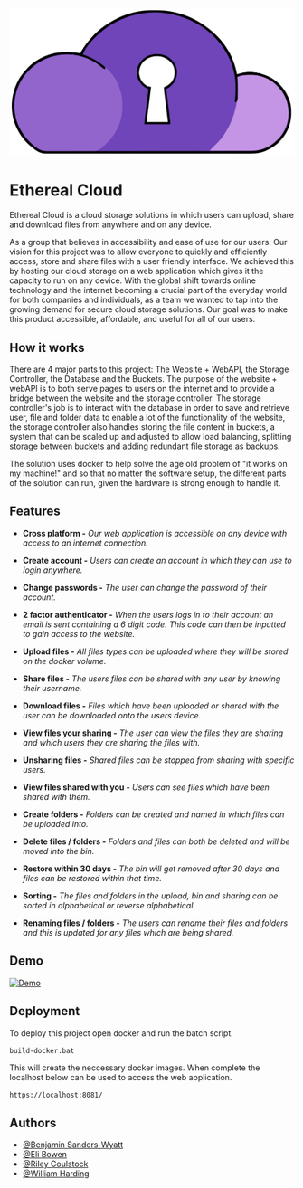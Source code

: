
![Ethereal Cloud Logo](Ethereal%20Cloud/wwwroot/images/LogoVector.svg)

# Ethereal Cloud





Ethereal Cloud is a cloud storage solutions in which users can upload, share and download files from anywhere and on any device.

As a group that believes in accessibility and ease of use for our users. Our vision for this project was to allow everyone to quickly and efficiently access, store and share files with a user friendly interface. We achieved this by hosting our cloud storage on a web application which gives it the capacity to run on any device. With the global shift towards online technology and the internet becoming a crucial
part of the everyday world for both companies and individuals, as a team we wanted to
tap into the growing demand for secure cloud storage solutions. Our goal was to make this product accessible, affordable, and useful for all of our users.
## How it works

There are 4 major parts to this project: The Website + WebAPI, the Storage Controller, the Database and the Buckets. The purpose of the website + webAPI is to both serve pages to users on the internet and to provide a bridge between the website and the storage controller. The storage controller's job is to interact with the database in order to save and retrieve user, file and folder data to enable a lot of the functionality of the website, the storage controller also handles storing the file content in buckets, a system that can be scaled up and adjusted to allow load balancing, splitting storage between buckets and adding redundant file storage as backups.

The solution uses docker to help solve the age old problem of "it works on my machine!" and so that no matter the software setup, the different parts of the solution can run, given the hardware is strong enough to handle it.
## Features

- **Cross platform -** *Our web application is accessible on any device with access to an internet connection.*

- **Create account -** *Users can create an account in which they can use to login anywhere.*

- **Change passwords -** *The user can change the password of their account.*

- **2 factor authenticator -** *When the users logs in to their account an email is sent containing a 6 digit code. This code can then be inputted to gain access to the website.*

- **Upload files -** *All files types can be uploaded where they will be stored on the docker volume.*

- **Share files -** *The users files can be shared with any user by knowing their username.*

- **Download files -** *Files which have been uploaded or shared with the user can be downloaded onto the users device.*

- **View files your sharing -** *The user can view the files they are sharing and which users they are sharing the files with.*

- **Unsharing files -** *Shared files can be stopped from sharing with specific users.*

- **View files shared with you -** *Users can see files which have been shared with them.*

- **Create folders -** *Folders can be created and named in which files can be uploaded into.*

- **Delete files / folders -** *Folders and files can both be deleted and will be moved into the bin.*

- **Restore within 30 days -** *The bin will get removed after 30 days and files can be restored within that time.*

- **Sorting -** *The files and folders in the upload, bin and sharing can be sorted in alphabetical or reverse alphabetical.*

- **Renaming files / folders -** *The users can rename their files and folders and this is updated for any files which are being shared.*

## Demo

[![Demo](https://img.youtube.com/vi/us9HXNIlpzI/0.jpg)](https://www.youtube.com/watch?v=us9HXNIlpzI)

## Deployment

To deploy this project open docker and run the batch script.

```bash
build-docker.bat
```

This will create the neccessary docker images.
When complete the localhost below can be used to access the web application.
```
https://localhost:8081/
```


## Authors
- [@Benjamin Sanders-Wyatt](https://github.com/benjaminsanderswyatt)
- [@Eli Bowen](https://github.com/elij35)
- [@Riley Coulstock](https://github.com/aerdjnr)
- [@William Harding](https://github.com/WilliamHarding420)

